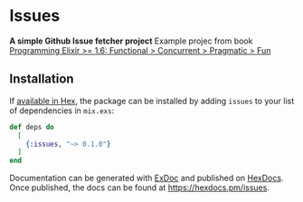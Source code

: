 # Issues

**A simple Github Issue fetcher project**
Example projec from book [Programming Elixir >= 1.6: Functional > Concurrent > Pragmatic > Fun](https://www.amazon.com.br/Programming-Elixir-1-6-Dave-Thomas/dp/1680502999)
## Installation

If [available in Hex](https://hex.pm/docs/publish), the package can be installed
by adding `issues` to your list of dependencies in `mix.exs`:

```elixir
def deps do
  [
    {:issues, "~> 0.1.0"}
  ]
end
```

Documentation can be generated with [ExDoc](https://github.com/elixir-lang/ex_doc)
and published on [HexDocs](https://hexdocs.pm). Once published, the docs can
be found at <https://hexdocs.pm/issues>.

